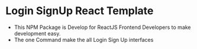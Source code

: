 # Login SignUp React Template

- This NPM Package is Develop for ReactJS Frontend Developers to make development easy.
- The one Command make the all Login Sign Up interfaces